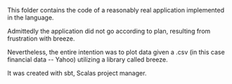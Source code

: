 This folder contains the code of a reasonably real application 
implemented in the language.

Admittedly the application did not go according to plan, resulting from frustration with breeze.

Nevertheless, the entire intention was to plot data given a .csv (in this case financial data -- Yahoo)
utilizing a library called breeze. 

It was  created with sbt, Scalas project manager.
